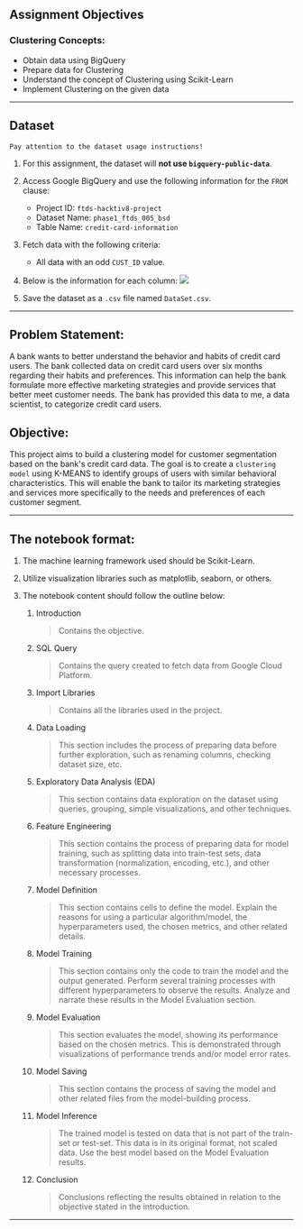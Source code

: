 ## Assignment Objectives

### Clustering Concepts:

- Obtain data using BigQuery
- Prepare data for Clustering
- Understand the concept of Clustering using Scikit-Learn
- Implement Clustering on the given data

---

## Dataset

```{attention}
Pay attention to the dataset usage instructions!
```

1. For this assignment, the dataset will **not use `bigquery-public-data`**.

2. Access Google BigQuery and use the following information for the `FROM` clause:
   * Project ID: `ftds-hacktiv8-project`
   * Dataset Name: `phase1_ftds_005_bsd`
   * Table Name: `credit-card-information`

3. Fetch data with the following criteria: 
   * All data with an odd `CUST_ID` value.

4. Below is the information for each column:
   <img src='https://i.ibb.co/2sbf0Js/P1-G4-Dataset-Information.png'>

5. Save the dataset as a `.csv` file named `DataSet.csv`.

---

## Problem Statement:

A bank wants to better understand the behavior and habits of credit card users. The bank collected data on credit card users over six months regarding their habits and preferences. This information can help the bank formulate more effective marketing strategies and provide services that better meet customer needs. The bank has provided this data to me, a data scientist, to categorize credit card users.

## Objective:

This project aims to build a clustering model for customer segmentation based on the bank's credit card data. The goal is to create a `clustering model` using K-MEANS to identify groups of users with similar behavioral characteristics. This will enable the bank to tailor its marketing strategies and services more specifically to the needs and preferences of each customer segment.

---

## The notebook format:

1. The machine learning framework used should be Scikit-Learn.

2. Utilize visualization libraries such as matplotlib, seaborn, or others.

3. The notebook content should follow the outline below:
   1. Introduction
      > Contains the objective.

   2. SQL Query
      > Contains the query created to fetch data from Google Cloud Platform.

   3. Import Libraries
      > Contains all the libraries used in the project.

   4. Data Loading
      > This section includes the process of preparing data before further exploration, such as renaming columns, checking dataset size, etc.

   5. Exploratory Data Analysis (EDA)
      > This section contains data exploration on the dataset using queries, grouping, simple visualizations, and other techniques.

   6. Feature Engineering
      > This section contains the process of preparing data for model training, such as splitting data into train-test sets, data transformation (normalization, encoding, etc.), and other necessary processes.

   7. Model Definition
      > This section contains cells to define the model. Explain the reasons for using a particular algorithm/model, the hyperparameters used, the chosen metrics, and other related details.

   8. Model Training
      > This section contains only the code to train the model and the output generated. Perform several training processes with different hyperparameters to observe the results. Analyze and narrate these results in the Model Evaluation section.

   9. Model Evaluation
      > This section evaluates the model, showing its performance based on the chosen metrics. This is demonstrated through visualizations of performance trends and/or model error rates.

   10. Model Saving
       > This section contains the process of saving the model and other related files from the model-building process.
   
   11. Model Inference
       > The trained model is tested on data that is not part of the train-set or test-set. This data is in its original format, not scaled data. Use the best model based on the Model Evaluation results.

   12. Conclusion
       > Conclusions reflecting the results obtained in relation to the objective stated in the introduction.

---